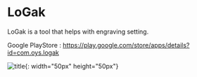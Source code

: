# LoGak
LoGak is a tool that helps with engraving setting.

Google PlayStore : https://play.google.com/store/apps/details?id=com.oys.logak

![title](https://user-images.githubusercontent.com/42116216/201799230-edfdfab2-5620-4e94-a6b7-17ec451c7e89.jpeg){: width="50px" height="50px"}
